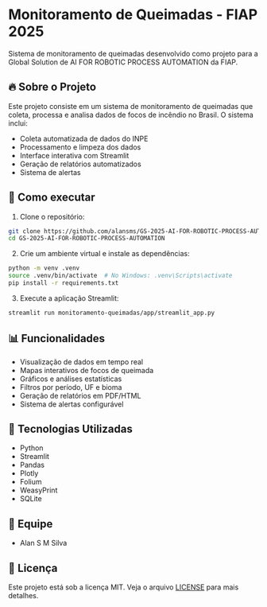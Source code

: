 # Monitoramento de Queimadas - FIAP 2025

Sistema de monitoramento de queimadas desenvolvido como projeto para a Global Solution de AI FOR ROBOTIC PROCESS AUTOMATION da FIAP.

## 🔥 Sobre o Projeto

Este projeto consiste em um sistema de monitoramento de queimadas que coleta, processa e analisa dados de focos de incêndio no Brasil. O sistema inclui:

- Coleta automatizada de dados do INPE
- Processamento e limpeza dos dados
- Interface interativa com Streamlit
- Geração de relatórios automatizados
- Sistema de alertas

## 🚀 Como executar

1. Clone o repositório:
```bash
git clone https://github.com/alansms/GS-2025-AI-FOR-ROBOTIC-PROCESS-AUTOMATION.git
cd GS-2025-AI-FOR-ROBOTIC-PROCESS-AUTOMATION
```

2. Crie um ambiente virtual e instale as dependências:
```bash
python -m venv .venv
source .venv/bin/activate  # No Windows: .venv\Scripts\activate
pip install -r requirements.txt
```

3. Execute a aplicação Streamlit:
```bash
streamlit run monitoramento-queimadas/app/streamlit_app.py
```

## 📊 Funcionalidades

- Visualização de dados em tempo real
- Mapas interativos de focos de queimada
- Gráficos e análises estatísticas
- Filtros por período, UF e bioma
- Geração de relatórios em PDF/HTML
- Sistema de alertas configurável

## 🔧 Tecnologias Utilizadas

- Python
- Streamlit
- Pandas
- Plotly
- Folium
- WeasyPrint
- SQLite

## 👥 Equipe

- Alan S M Silva

## 📝 Licença

Este projeto está sob a licença MIT. Veja o arquivo [LICENSE](LICENSE) para mais detalhes.
